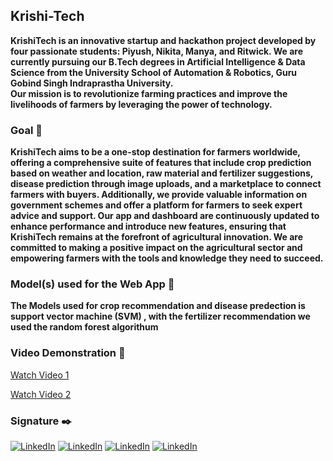 ## Krishi-Tech

**KrishiTech is an innovative startup and hackathon project developed by four passionate students: Piyush, Nikita, Manya, and Ritwick. We are currently pursuing our B.Tech degrees in Artificial Intelligence & Data Science from the University School of Automation & Robotics, Guru Gobind Singh Indraprastha University. <br>
Our mission is to revolutionize farming practices and improve the livelihoods of farmers by leveraging the power of technology.**

### Goal 🎯

**KrishiTech aims to be a one-stop destination for farmers worldwide, offering a comprehensive suite of features that include crop prediction based on weather and location, raw material and fertilizer suggestions, disease prediction through image uploads, and a marketplace to connect farmers with buyers. Additionally, we provide valuable information on government schemes and offer a platform for farmers to seek expert advice and support.
Our app and dashboard are continuously updated to enhance performance and introduce new features, ensuring that KrishiTech remains at the forefront of agricultural innovation. We are committed to making a positive impact on the agricultural sector and empowering farmers with the tools and knowledge they need to succeed.**

### Model(s) used for the Web App 🧮
**The Models used for crop recommendation and disease predection is support vector machine (SVM) , with the fertilizer recommendation we used the random forest algorithum** 

### Video Demonstration 🎥

[Watch Video 1](https://github.com/NIKITA320495/krishi-tech/assets/115877450/9631d11b-4c12-44be-b9da-c689b1caf79f)

[Watch Video 2](https://github.com/NIKITA320495/krishi-tech/blob/main/sensor/video-sensor.mp4)



### Signature ✒️
[![LinkedIn](https://img.shields.io/badge/LinkedIn-%230077B5.svg?logo=linkedin&logoColor=white)](https://www.linkedin.com/in/piyushhh-singhh/)    [![LinkedIn](https://img.shields.io/badge/LinkedIn-%230077B5.svg?logo=linkedin&logoColor=white)](https://www.linkedin.com/in/nikita-babbar-b0291026a/)    [![LinkedIn](https://img.shields.io/badge/LinkedIn-%230077B5.svg?logo=linkedin&logoColor=white)](https://www.linkedin.com/in/ritwick-johari-a37223256/)    [![LinkedIn](https://img.shields.io/badge/LinkedIn-%230077B5.svg?logo=linkedin&logoColor=white)](https://www.linkedin.com/in/manya-joshi-ai/)
